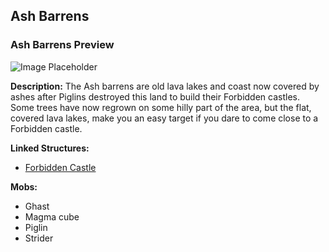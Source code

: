 ﻿## Ash Barrens

### Ash Barrens Preview
![Image Placeholder](https://static.miraheze.org/stardustlabswiki/7/73/Ash_barrens_tera_%282%29.png)

**Description:**
The Ash barrens are old lava lakes and coast now covered by ashes after Piglins destroyed this land to build their Forbidden castles. Some trees have now regrown on some hilly part of the area, but the flat, covered lava lakes, make you an easy target if you dare to come close to a Forbidden castle. 

**Linked Structures:**
- [Forbidden Castle](forbiddencastle)

**Mobs:**
- Ghast
- Magma cube
- Piglin
- Strider
